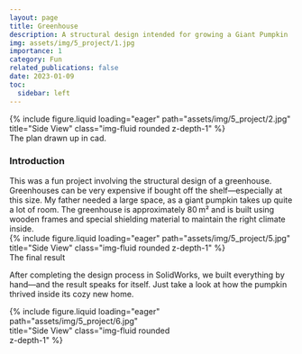 ```yaml
---
layout: page
title: Greenhouse
description: A structural design intended for growing a Giant Pumpkin
img: assets/img/5_project/1.jpg
importance: 1
category: Fun
related_publications: false
date: 2023-01-09
toc:
  sidebar: left
---
```


<div class="row">
    <div class="col-sm mt-3 mt-md-0">
        {% include figure.liquid loading="eager" path="assets/img/5_project/2.jpg" title="Side View" class="img-fluid rounded z-depth-1" %}
    </div>
</div>
<div class="caption">
    The plan drawn up in cad.
</div>

<h3>Introduction</h3>
This was a fun project involving the structural design of a greenhouse. Greenhouses can be very expensive if bought off the shelf—especially at this size. My father needed a large space, as a giant pumpkin takes up quite a lot of room. The greenhouse is approximately 80 m² and is built using wooden frames and special shielding material to maintain the right climate inside.


<div class="row">
    <div class="col-sm mt-3 mt-md-0">
        {% include figure.liquid loading="eager" path="assets/img/5_project/5.jpg" title="Side View" class="img-fluid rounded z-depth-1" %}
    </div>
</div>
<div class="caption">
    The final result
</div>

After completing the design process in SolidWorks, we built everything by hand—and the result speaks for itself. Just take a look at how the pumpkin thrived inside its cozy new home.

<div class="row">
    <div class="col-sm mt-3 mt-md-0">
        <div style="max-width: 300px;">
            {% include figure.liquid loading="eager" path="assets/img/5_project/6.jpg" title="Side View" class="img-fluid rounded z-depth-1" %}
        </div>
    </div>
</div>